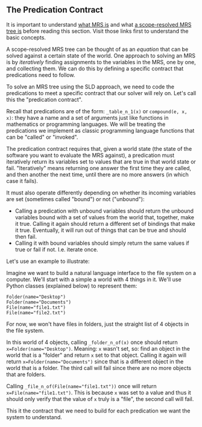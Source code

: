 ## The Predication Contract
It is important to understand [what MRS is]() and what [a scope-resolved MRS tree is]() before reading this section. Visit those links first to understand the basic concepts.

A scope-resolved MRS tree can be thought of as an *equation* that can be solved against a certain state of the world. One approach to solving an MRS is by *iteratively* finding assignments to the variables in the MRS, one by one, and collecting them. We can do this by defining a specific contract that predications need to follow. 

To solve an MRS tree using the SLD approach, we need to code the predications to meet a specific contract that our solver will rely on. Let's call this the "predication contract".

Recall that predications are of the form: `_table_n_1(x)` or `compound(e, x, x)`: they have a name and a set of arguments just like functions in mathematics or programming languages. We will be treating the predications we implement as classic programming language functions that can be "called" or "invoked".

The predication contract requires that, given a world state (the state of the software you want to evaluate the MRS against), a predication must iteratively return its variables set to values that are true in that world state or fail. "Iteratively" means returning one answer the first time they are called, and then another the next time, until there are no more answers (in which case it fails). 

It must also operate differently depending on whether its incoming variables are set (sometimes called "bound") or not ("unbound"):
- Calling a predication with unbound variables should return the unbound variables bound with a set of values from the world that, together, make it true. Calling it again should return a different set of bindings that make it true. Eventually, it will run out of things that can be true and should then fail.
- Calling it with bound variables should simply return the same values if true or fail if not. I.e. iterate once.


Let's use an example to illustrate: 

Imagine we want to build a natural language interface to the file system on a computer. We'll start with a simple a world with 4 things in it. We'll use Python classes (explained below) to represent them: 

~~~
Folder(name="Desktop")
Folder(name="Documents")
File(name="file1.txt")
File(name="file2.txt")
~~~
For now, we won't have files in folders, just the straight list of 4 objects in the file system.

In this world of 4 objects, calling `_folder_n_of(x)` once should return `x=Folder(name="Desktop")`. Meaning: `x` wasn't set, so: find an object in the world that is a "folder" and return `x` set to that object. Calling it again will return `x=Folder(name="Documents")` since that is a different object in the world that is a folder. The third call will fail since there are no more objects that are folders.

Calling `_file_n_of(File(name="file1.txt"))` once will return `x=File(name="file1.txt")`. This is because `x` was set to a value and thus it should only verify that the value of `x` truly is a "file", the second call will fail.

This it the contract that we need to build for each predication we want the system to understand. 

